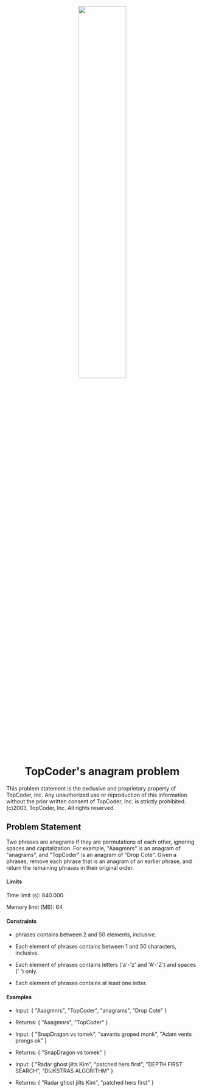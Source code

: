 <p align="center">
  <img src="https://www.google.com/search?rlz=1C1GCEU_enHU859HU860&biw=1536&bih=706&tbm=isch&sa=1&ei=hzlPXemEEuvRgwfu25go&q=topcoder+logo+png&oq=topcoder+logo+png&gs_l=img.3..0i19.22684.23125..23277...0.0..0.164.582.1j4......0....1..gws-wiz-img._AB2RV_pJIg&ved=0ahUKEwip5ML8ofnjAhXr6OAKHe4tBgUQ4dUDCAY&uact=5#imgrc=MkOjJqI_hGy2NM:" height="50%" width="50%">
</p>
<h1 align="center">TopCoder's anagram problem</h1>
<p>This problem statement is the exclusive and proprietary property of TopCoder, Inc. Any unauthorized use or reproduction of this information without the prior written consent of TopCoder, Inc. is strictly prohibited. (c)2003, TopCoder, Inc. All rights reserved.</p>

<h2>Problem Statement</h2>
<p>Two phrases are anagrams if they are permutations of each other, ignoring spaces and capitalization. For example, "Aaagmnrs" is an anagram of "anagrams", and "TopCoder" is an anagram of "Drop Cote". Given a phrases, remove each phrase that is an anagram of an earlier phrase, and return the remaining phrases in their original order.</p>

<h4>Limits</h4>
Time limit (s): 840.000

Memory limit (MB): 64

<h4>Constraints</h4>

- phrases contains between 2 and 50 elements, inclusive.

- Each element of phrases contains between 1 and 50 characters, inclusive.

- Each element of phrases contains letters ('a'-'z' and 'A'-'Z') and spaces (' ') only.

- Each element of phrases contains at least one letter.

<h4>Examples</h4>

- Input: { "Aaagmnrs", "TopCoder", "anagrams", "Drop Cote" }

 - Returns: { "Aaagmnrs", "TopCoder" }


- Input: { "SnapDragon vs tomek", "savants groped monk", "Adam vents prongs ok" }

 - Returns: { "SnapDragon vs tomek" }


- Input: { "Radar ghost jilts Kim", "patched hers first", "DEPTH FIRST SEARCH", "DIJKSTRAS ALGORITHM" }

 - Returns: { "Radar ghost jilts Kim", "patched hers first" }

